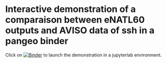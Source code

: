 # Interactive demonstration of a comparaison between eNATL60 outputs and AVISO data of ssh in a pangeo binder

Click on [![Binder](https://binder.pangeo.io/badge_logo.svg)](https://binder.pangeo.io/v2/gh/ocean-next/demo-compare-ssh-eNATL60-AVISO/master?urlpath=https%3A%2F%2Fgithub.com%2Focean-next%2Fdemo-compare-ssh-eNATL60-AVISO%2Fblob%2Fmaster%2Fnotebooks%2Fcompute-and-plot-mean-std-ssh-eNATL60-BLBT02-vs-AVISO.ipynb) to launch the demonstration in a jupyterlab environment.
